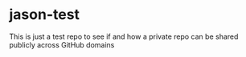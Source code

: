 # jason-test
This is just a test repo to see if and how a private repo can be shared publicly across GitHub domains
